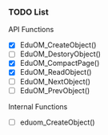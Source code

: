 ### TODO List
API Functions
- [x] EduOM_CreateObject()
- [ ] EduOM_DestoryObject()
- [x] EduOM_CompactPage()
- [x] EduOM_ReadObject()
- [ ] EduOM_NextObject()
- [ ] EduOM_PrevObject()

Internal Functions
- [ ] eduom_CreateObject()